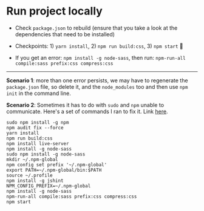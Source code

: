 # Run project locally

* Check `package.json` to rebuild (ensure that you take a look at the dependencies that need to be installed)

* Checkpoints: 1) `yarn install`, 2) `npm run build:css`, 3) `npm start` 🚀

* If you get an error: `npm install -g node-sass`, then run: `npm-run-all compile:sass prefix:css compress:css`

-----

**Scenario 1**: more than one error persists, we may have to regenerate the `package.json` file, so delete it, and the `node_modules` too and then use `npm init` in the command line.

**Scenario 2**: Sometimes it has to do with `sudo` and `npm` unable to communicate. Here's a set of commands I ran to fix it. Link [here](https://docs.npmjs.com/resolving-eacces-permissions-errors-when-installing-packages-globally](https://docs.npmjs.com/resolving-eacces-permissions-errors-when-installing-packages-globally)).

```
sudo npm install -g npm
npm audit fix --force
yarn install
npm run build:css
npm install live-server
npm install -g node-sass
sudo npm install -g node-sass
mkdir ~/.npm-global
npm config set prefix '~/.npm-global'
export PATH=~/.npm-global/bin:$PATH
source ~/.profile
npm install -g jshint
NPM_CONFIG_PREFIX=~/.npm-global
npm install -g node-sass
npm-run-all compile:sass prefix:css compress:css
npm start
```